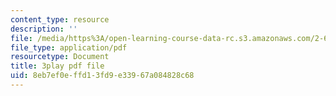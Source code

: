 ```yaml
---
content_type: resource
description: ''
file: /media/https%3A/open-learning-course-data-rc.s3.amazonaws.com/2-627-fundamentals-of-photovoltaics-fall-2013/8eb7ef0effd13fd9e33967a084828c68_FLbfYpkSZ84.pdf
file_type: application/pdf
resourcetype: Document
title: 3play pdf file
uid: 8eb7ef0e-ffd1-3fd9-e339-67a084828c68
---
```

